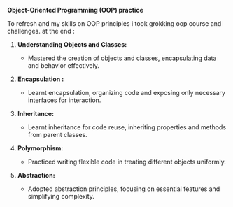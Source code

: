 **Object-Oriented Programming (OOP) practice**

To refresh and my skills on OOP principles i took grokking oop course and challenges.
at the end :

1. **Understanding Objects and Classes:**
   - Mastered the creation of objects and classes, encapsulating data and behavior effectively.

2. **Encapsulation :**
   - Learnt encapsulation, organizing code and exposing only necessary interfaces for interaction.

3. **Inheritance:**
   - Learnt inheritance for code reuse, inheriting properties and methods from parent classes.

4. **Polymorphism:**
   - Practiced writing flexible code in treating different objects uniformly.

5. **Abstraction:**
   - Adopted abstraction principles, focusing on essential features and simplifying complexity.



